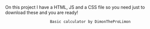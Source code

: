 On this project I have a HTML, JS and a CSS file so you need just to download these and you are ready!

                        Basic calculator by DimonTheProLimon
